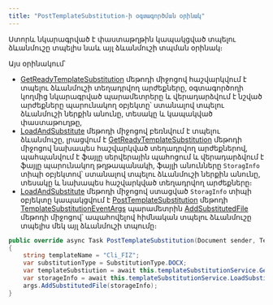 ```yaml
---
title: "PostTemplateSubstitution-ի օգտագործման օրինակ" 
---
```


Ստորև նկարագրված է փաստաթղթին կապակցված տպելու ձևանմուշը տպելիս նաև այլ ձևանմուշի տպման օրինակ։ 

Այս օրինակում՝
* [GetReadyTemplateSubstitution](../../server_api/services/ITemplateSubstitutionService/GetReadyTemplateSubstitution.md) մեթոդի միջոցով հաշվարկվում է տպելու ձևանմուշի տեղադրվող արժեքները, օգտագործողի կողմից նկարագրված պարամետրերը և վերադարձվում է նշված արժեքները պարունակող օբյեկտը՝ ստանալով տպելու ձևանմուշի ներքին անունը, տեսակը և կապակված փաստաթուղթը,
* [LoadAndSubstitute](../../server_api/services/ITemplateSubstitutionService/LoadAndSubstitute.md) մեթոդի միջոցով բեռնվում է տպելու ձևանմուշը, լրացվում է [GetReadyTemplateSubstitution](../../server_api/services/ITemplateSubstitutionService/GetReadyTemplateSubstitution.md) մեթոդի միջոցով նախապես հաշվարկված տեղադրվող արժեքներով, պահպանվում է ֆայլը սերվերային պահոցում և վերադարձվում է ֆայլը պարունակող թղթապանակի, ֆայլի անունները `StoragInfo` տիպի օբյեկտով՝ ստանալով տպելու ձևանմուշի ներքին անունը, տեսակը և նախապես հաշվարկված տեղադրվող արժեքները։
* [LoadAndSubstitute](../../server_api/services/ITemplateSubstitutionService/LoadAndSubstitute.md) մեթոդի միջոցով ստացված `StoragInfo` տիպի օբյեկտը կապակցվում է [PostTemplateSubstitution](../definitions/document_extender/PostTemplateSubstitution.md) մեթոդի [TemplateSubstitutionEventArgs](../types/args/TemplateSubstitutionEventArgs.md) պարամետրին [AddSubstitutedFile](../types/args/TemplateSubstitutionEventArgs/AddSubstitutedFile.md) մեթոդի միջոցով՝ ապահովելով հիմնական տպելու ձևանմուշը տպելիս մեկ այլ ձևանմուշի տպումը։

```c#
public override async Task PostTemplateSubstitution(Document sender, TemplateSubstitutionEventArgs<TemplateSubstitution> args)
{
    string templateName = "Cli_FIZ";
    var substitutionType = SubstitutionType.DOCX;
    var templateSubstiution = await this.templateSubstitutionService.GetReadyTemplateSubstitution(sender, templateName, substitutionType, null);
    var storageInfo = await this.templateSubstitutionService.LoadSubstitutionAndGetStorage(templateSubstiution.PrintTemplateSubstitution, templateName, substitutionType);
    args.AddSubstitutedFile(storageInfo);
}
```

